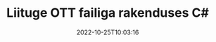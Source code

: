 ---
############################# Static ############################
layout: "auto-gen-merger"
date: 2022-10-25T10:03:16
draft: false
otherformats: pps ppsx ppt pptx rtf tex vdx vsdm vsdx vssm vssx vstm vstx vsx vtx xlam

############################# Head ############################
head_title: "Liituge OTT failidega rakenduses C# | OTT Ühinemine"
head_description: "Ühendage mitu OTT faili üheks failiks, kasutades C# .NET dokumentide liitmise API-t. Ühendage konkreetsed lehed või lehevahemikud erinevatest dokumentidest üheks dokumendiks."

############################# Header ############################
title: "Liituge OTT failiga rakenduses C#"
description: "Liituge tootega OTT mõne rea koodiga .NET."
bg_image: "https://cms.admin.containerize.com/templates/aspose/App_Themes/V3/images/bg/header1.png"
bg_overlay: false
button:
    enable: true
    icon: "fas fa-arrow-down"
    label: "Laadige alla tasuta prooviversioon"
    link: "https://downloads.groupdocs.com/merger/net"

############################# SubMenu ############################
submenu:
    enable: true

    left:
        img_alt: "GroupDocs.Merger for .NET"
        image: "https://cms.admin.containerize.com/templates/groupdocs/images/product-logos/90x90-noborder/groupdocs-merger-net.png"
        product: "GroupDocs.Merger"
        platform: ".NET"

    middle:
        button:

            # button loop
            - link: "https://apireference.groupdocs.com/merger/net"
              text: "API viide"

            # button loop
            - link: "https://github.com/groupdocs-merger"
              text: "Koodi näited"

            # button loop
            - link: "https://products.groupdocs.app/merger/family"
              text: "Reaalajas demod"

            # button loop
            - link: "https://purchase.groupdocs.com/pricing/merger/net"
              text: "Hinnakujundus"

    right:
        link_download: "https://downloads.groupdocs.com/merger"
        link_learn: "https://docs.groupdocs.com/merger/net"
        link_buy: "https://purchase.groupdocs.com"

############################# About ############################
about:
    enable: true
    title: "Teave toote GroupDocs.Merger for .NET API kohta"
    content: |
        [GroupDocs.Merger for .NET](/et/merger/net/) pakub mugavat lahendust mitme PDF-i, Microsoft Office'i (Word, Excel, PowerPoint, OneNote), OpenDocumenti, HTML-i, piltide ja palju muid dokumente ühte faili .NET rakendustes. GroupDocs.Merger säästab teid palju vaeva, kuna teil on lubatud liituda OTT dokumentidega – pole vaja installida kolmanda osapoole tarkvara, töölauarakendusi ega pistikprogramme. Nüüd pole vaja aega raisata ja faile käsitsi ühendada! GroupDocsi missioon on pakkuda parimat kvaliteeti ja lihtsustada dokumentide töötlemise töövooge.
        
        GroupDocs.Merger API on õige valik ettevõtete lahenduste jaoks, mis vajavad failide ühendamise funktsioone. Neid API-sid toetavad hästi kõik suuremad operatsioonisüsteemid ja platvormid, sealhulgas .NET Framework, .NET Standard, .NET Core, Mono.

############################# Steps ############################
steps:
    enable: true
    title_left: "Kuidas ühendada mitu OTT faili"
    content_left: |
        [GroupDocs.Merger for .NET](/et/merger/net/) muudab toote .NET arendajatel hõlpsaks kahe või enama OTT faili liitmise oma rakendustes, rakendades paar lihtsat sammu.
        
        * Looge **Merger** uus eksemplar ja edastage lähtedokumendi tee konstruktori parameetrina.
        * Helistage **Join** klassist **Merger** ja edastage teine ​​lähtedokumendi tee.
        * Liidetud dokumendi salvestamiseks helistage **Save** klassist **Merger**.

    title_right: "Nõuded süsteemile"
    content_right: |
        GroupDocs.Merger for .NET API-sid toetavad kõik suuremad platvormid ja operatsioonisüsteemid. Enne alloleva koodi käivitamist veenduge, et teie süsteemi on installitud järgmised eeltingimused.

        * Operatsioonisüsteemid: Microsoft Windows, Linux, MacOS
        * Arenduskeskkonnad: Visual Studio, Xamarin, MonoDevelop
        * Raamistikud: .NET Framework, .NET Standard, .NET Core, Mono
        * Laadige alla toote GroupDocs.Merger for .NET uusim versioon saidilt [NuGet](https://www.nuget.org/packages/groupdocs.merger)
         
    code: |
     {{% merger/additional-styles %}}
     {{< merger/code-merger title="Kuidas ühendada OTT faili, kasutades C# näitekoodi">}}

        ```csharp    
        // Liituge GroupDocs.Merger API abil OTT failiga
        // Ühinemise käivitamine sisenddokumendiga OTT
        using (Merger merger = new Merger("input1.ott"))
          {
            // Kutsuge liitumisklassi eksemplari liitumismeetod ja edastage teise lähtedokumendi tee
            merger.Join("input2.ott");
    
            // Ühendatud dokumendi salvestamiseks helistage ühinemisklassi eksemplari salvestamismeetodile
            merger.Save("merged-file.ott");
          }
        ```
     {{< /merger/code-merger >}}

############################# Demos ############################
demos:
    enable: true
    title: "Reaalajas demod – veebirakendus dokumentidega liitumiseks"
    content: |
       Liituge kohe rohkem kui ühe OTT failiga, külastades veebisaiti [GroupDocs.Merger Live Demos](https://products.groupdocs.app/merger/ott).
       Reaalajas demol on järgmised eelised.
        
############################# About Formats ############################
about_formats:
    enable: true

############################# More Formats ############################
more_formats:
    enable: true
    title: "Teiste dokumendivormingutega liitumine"
    content: |
        .NET dokumenteerib failivormingute ja piltide liitmise API-d. Ühendage mõned populaarsed dokumendivormingud, nagu allpool kirjeldatud.

############################# Back to top ###############################
back_to_top:
    enable: true
---